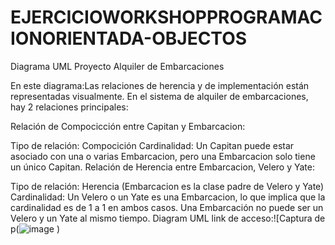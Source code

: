 # EJERCICIOWORKSHOPPROGRAMACIONORIENTADA-OBJECTOS

Diagrama UML Proyecto Alquiler de Embarcaciones

En este diagrama:Las relaciones de herencia y de implementación están representadas visualmente.
En el sistema de alquiler de embarcaciones, hay 2 relaciones principales:

Relación de Compocicción entre Capitan y Embarcacion:

Tipo de relación: Compocición
Cardinalidad: Un Capitan puede estar asociado con una o varias Embarcacion, pero una Embarcacion solo tiene un único Capitan.
Relación de Herencia entre Embarcacion, Velero y Yate:

Tipo de relación: Herencia (Embarcacion es la clase padre de Velero y Yate)
Cardinalidad: Un Velero o un Yate es una Embarcacion, lo que implica que la cardinalidad es de 1 a 1 en ambos casos. Una Embarcación no puede ser un Velero y un Yate al mismo tiempo.
Diagram UML  link de acceso:![Captura de p(![image](https://github.com/Mariayey12/EJERCICIOWORKSHOPPROGRAMACIONORIENTADA-OBJECTOS/assets/92681721/3273eaff-9c07-4096-9d11-5940f3bc0954)
)
 
